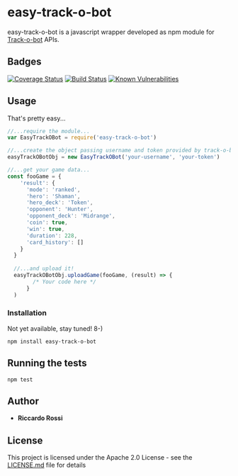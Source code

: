 # easy-track-o-bot

easy-track-o-bot is a javascript wrapper developed as npm module for [Track-o-bot](https://trackobot.com/) APIs.

## Badges

[![Coverage Status](https://coveralls.io/repos/github/RRReDz/easy-track-o-bot/badge.svg)](https://coveralls.io/github/RRReDz/easy-track-o-bot)
[![Build Status](https://travis-ci.org/RRReDz/easy-track-o-bot.svg?branch=master)](https://travis-ci.org/RRReDz/easy-track-o-bot)
[![Known Vulnerabilities](https://snyk.io/test/github/rrredz/easy-track-o-bot/badge.svg)](https://snyk.io/test/github/rrredz/easy-track-o-bot)

## Usage
That's pretty easy...
```js
//...require the module...
var EasyTrackOBot = require('easy-track-o-bot')

//...create the object passing username and token provided by track-o-bot...
easyTrackOBotObj = new EasyTrackOBot('your-username', 'your-token')

//...get your game data...
const fooGame = {
    'result': {
      'mode': 'ranked',
      'hero': 'Shaman',
      'hero_deck': 'Token',
      'opponent': 'Hunter',
      'opponent_deck': 'Midrange',
      'coin': true,
      'win': true,
      'duration': 228,
      'card_history': []
    }
  }
  
  //...and upload it!
  easyTrackOBotObj.uploadGame(fooGame, (result) => {
        /* Your code here */
      }
  )
```

### Installation

Not yet available, stay tuned! 8-)
```
npm install easy-track-o-bot
```

## Running the tests

```
npm test
```

## Author

* **Riccardo Rossi**

## License

This project is licensed under the Apache 2.0 License - see the [LICENSE.md](LICENSE.md) file for details

